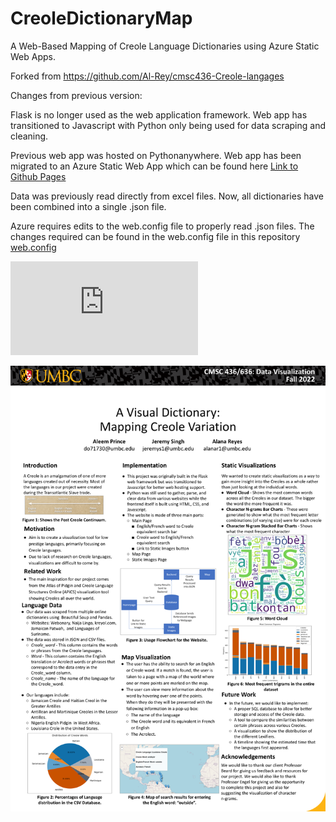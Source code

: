 # CreoleDictionaryMap
A Web-Based Mapping of Creole Language Dictionaries using Azure Static Web Apps.

Forked from https://github.com/Al-Rey/cmsc436-Creole-langages

Changes from previous version:

  Flask is no longer used as the web application framework. Web app has transitioned to Javascript with Python only being used for data scraping and cleaning.
  
  Previous web app was hosted on Pythonanywhere. Web app has been migrated to an Azure Static Web App which can be found here [Link to Github Pages](https://jeremys11.github.io/CreoleDictionaryMap/)
  
  Data was previously read directly from excel files. Now, all dictionaries have been combined into a single .json file.
  
  Azure requires edits to the web.config file to properly read .json files. The changes required can be found in the web.config file in this repository [web.config](https://github.com/Jeremys11/CreoleDictionaryMap/blob/main/web.config)
  

![Link to IEEE Paper](https://github.com/Jeremys11/CreoleDictionaryMap/blob/main/Creole%20Dictionay%20Map%20IEEE%20Paper.pdf)

![Poster](https://github.com/Jeremys11/CreoleDictionaryMap/blob/main/CreoleLinguisticsPoster.png?raw=true)
